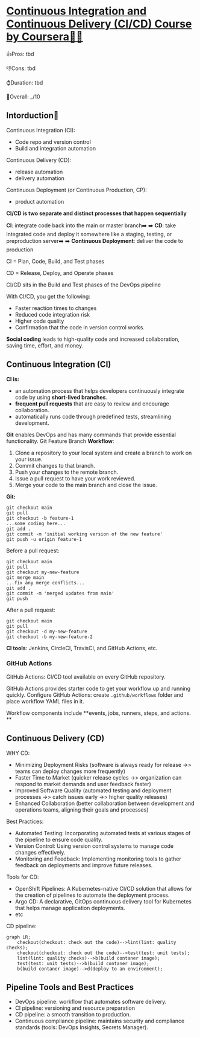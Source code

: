 # [Continuous Integration and Continuous Delivery (CI/CD) Course by Coursera🚀🔁](https://www.coursera.org/learn/continuous-integration-and-continuous-delivery-ci-cd)

👍Pros: tbd

👎Cons: tbd

⌚Duration: tbd

💯Overall: _/10

## Intorduction🌱

Continuous Integration (CI):
- Code repo and version control
- Build and integration automation

Continuous Delivery (CD):
- release automation
- delivery automation

Continuous Deployment (or Continuous Production, CP):
- product automation

**CI/CD is two separate and distinct processes that happen sequentially**

**CI**: integrate code back into the main or master branch➡️
➡️ **CD**: take integrated code and deploy it somewhere like a staging, testing, or preproduction server➡️
➡️ **Continuous Deployment**: deliver the code to production


CI = Plan, Code, Build, and Test phases

CD = Release, Deploy, and Operate phases

CI/CD sits in the Build and Test phases of the DevOps pipeline

With CI/CD, you get the following: 
- Faster reaction times to changes 
- Reduced code integration risk 
- Higher code quality 
- Confirmation that the code in version control works.

**Social coding** leads to high-quality code and increased collaboration, saving time, effort, and money. 

## Continuous Integration (CI)
**CI is:**
- an automation process that helps developers continuously integrate code by using **short-lived branches**. 
- **frequent pull requests** that are easy to review and encourage collaboration. 
- automatically runs code through predefined tests, streamlining development. 


**Git** enables DevOps and has many commands that provide essential functionality. Git Feature Branch **Workflow**:
1. Clone a repository to your local system and create a branch to work on your issue.
2. Commit changes to that branch.
3. Push your changes to the remote branch.
4. Issue a pull request to have your work reviewed.
5. Merge your code to the main branch and close the issue. 

**Git:**
```
git checkout main
git pull
git checkout -b feature-1
...some coding here...
git add .
git commit -m 'initial working version of the new feature'
git push -u origin feature-1
```

Before a pull request:
```
git checkout main
git pull
git checkout my-new-feature
git merge main
...fix any merge conflicts...
git add .
git commit -m 'merged updates from main'
git push
```

After a pull request:
```
git checkout main
git pull
git checkout -d my-new-feature
git checkout -b my-new-feature-2
```

**CI tools**: Jenkins, CircleCI, TravisCI, and GitHub Actions, etc.

### GitHub Actions

GitHub Actions: CI/CD tool available on every GitHub repository. 

GitHub Actions provides starter code to get your workflow up and running quickly. 
Configure GitHub Actions: create `.github/workflows` folder and place workflow YAML files in it.

Workflow components include **events, jobs, runners, steps, and actions. **

## Continuous Delivery (CD)

WHY CD:
- Minimizing Deployment Risks (software is always ready for release ->> teams can deploy changes more frequently)
- Faster Time to Market (quicker release cycles ->> organization can respond to market demands and user feedback faster)
- Improved Software Quality (automated testing and deployment processes ->> catch issues early ->> higher quality releases)
- Enhanced Collaboration (better collaboration between development and operations teams, aligning their goals and processes)

Best Practices: 
- Automated Testing: Incorporating automated tests at various stages of the pipeline to ensure code quality.
- Version Control: Using version control systems to manage code changes effectively.
- Monitoring and Feedback: Implementing monitoring tools to gather feedback on deployments and improve future releases.

Tools for CD: 
- OpenShift Pipelines: A Kubernetes-native CI/CD solution that allows for the creation of pipelines to automate the deployment process.
- Argo CD: A declarative, GitOps continuous delivery tool for Kubernetes that helps manage application deployments.
- etc

CD pipeline:

```mermaid
graph LR;
    checkout(checkout: check out the code)-->lint(lint: quality checks);
    checkout(checkout: check out the code)-->test(test: unit tests);
    lint(lint: quality checks)-->b(build contaner image);
    test(test: unit tests)-->b(build contaner image);
    b(build contaner image)-->d(deploy to an environment);
```

## Pipeline Tools and Best Practices

- DevOps pipeline: workflow that automates software delivery.
- CI pipeline: versioning and resource preparation
- CD pipeline: a smooth transition to production.
- Continuous compliance pipeline: maintains security and compliance standards (tools: DevOps Insights, Secrets Manager).
